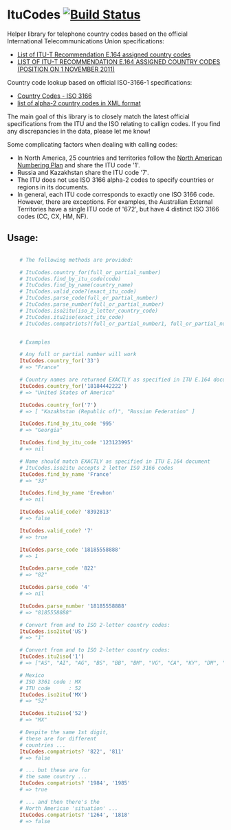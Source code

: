 # ItuCodes [![Build Status](https://secure.travis-ci.org/bowsersenior/itu_codes.png)](http://travis-ci.org/bowsersenior/itu_codes)

Helper library for telephone country codes based on the official International Telecommunications Union specifications:

* [List of ITU-T Recommendation E.164 assigned country codes][1]
* [LIST OF ITU-T RECOMMENDATION E.164 ASSIGNED COUNTRY CODES (POSITION ON 1 NOVEMBER 2011)][2]

Country code lookup based on official ISO-3166-1 specifications:
* [Country Codes - ISO 3166][3]
* [list of alpha-2 country codes in XML format][4]

The main goal of this library is to closely match the latest official specifications from the ITU and the ISO relating to callign codes. If you find any discrepancies in the data, please let me know!

Some complicating factors when dealing with calling codes:
* In North America, 25 countries and territories follow the [North American Numbering Plan][5] and share the ITU code '1'.
* Russia and Kazakhstan share the ITU code '7'.
* The ITU does not use ISO 3166 alpha-2 codes to specify countries or regions in its documents.
* In general, each ITU code corresponds to exactly one ISO 3166 code. However, there are exceptions. For examples, the Australian External Territories have a single ITU code of '672', but have 4 distinct ISO 3166 codes (CC, CX, HM, NF).


## Usage:

```ruby

    # The following methods are provided:

    # ItuCodes.country_for(full_or_partial_number)
    # ItuCodes.find_by_itu_code(code)
    # ItuCodes.find_by_name(country_name)
    # ItuCodes.valid_code?(exact_itu_code)
    # ItuCodes.parse_code(full_or_partial_number)
    # ItuCodes.parse_number(full_or_partial_number)
    # ItuCodes.iso2itu(iso_2_letter_country_code)
    # ItuCodes.itu2iso(exact_itu_code)
    # ItuCodes.compatriots?(full_or_partial_number1, full_or_partial_number2)


    # Examples

    # Any full or partial number will work
    ItuCodes.country_for('33')
    # => "France"

    # Country names are returned EXACTLY as specified in ITU E.164 document
    ItuCodes.country_for('18184442222')
    # => "United States of America"

    ItuCodes.country_for('7')
    # => [ "Kazakhstan (Republic of)", "Russian Federation" ]

    ItuCodes.find_by_itu_code '995'
    # => "Georgia"

    ItuCodes.find_by_itu_code '123123995'
    # => nil

    # Name should match EXACTLY as specified in ITU E.164 document
    # ItuCodes.iso2itu accepts 2 letter ISO 3166 codes
    ItuCodes.find_by_name 'France'
    # => "33"

    ItuCodes.find_by_name 'Erewhon'
    # => nil

    ItuCodes.valid_code? '8392813'
    # => false

    ItuCodes.valid_code? '7'
    # => true

    ItuCodes.parse_code '18185558888'
    # => 1

    ItuCodes.parse_code '822'
    # => "82"

    ItuCodes.parse_code '4'
    # => nil

    ItuCodes.parse_number '18185558888'
    # => "8185558888"

    # Convert from and to ISO 2-letter country codes:
    ItuCodes.iso2itu('US')
    # => "1"

    # Convert from and to ISO 2-letter country codes:
    ItuCodes.itu2iso('1')
    # => ["AS", "AI", "AG", "BS", "BB", "BM", "VG", "CA", "KY", "DM", "DO", "GD", "GU", "JM", "MS", "MP", "PR", "KN", "LC", "VC", "SX", "TT", "TC", "US", "VI"]

    # Mexico
    # ISO 3361 code : MX
    # ITU code      : 52
    ItuCodes.iso2itu('MX')
    # => "52"

    ItuCodes.itu2iso('52')
    # => "MX"

    # Despite the same 1st digit,
    # these are for different
    # countries ...
    ItuCodes.compatriots? '822', '811'
    # => false

    # ... but these are for
    # the same country ...
    ItuCodes.compatriots? '1984', '1985'
    # => true

    # ... and then there's the
    # North American 'situation' ...
    ItuCodes.compatriots? '1264', '1818'
    # => false

```

[1]: http://www.itu.int/pub/T-SP-E.164D-11-2011
[2]: http://www.itu.int/dms_pub/itu-t/opb/sp/T-SP-E.164D-11-2011-PDF-E.pdf
[3]: http://www.iso.org/iso/home/standards/country_codes
[4]: http://www.iso.org/iso/home/standards/country_codes/country_names_and_code_elements_xml
[5]: http://www.nanpa.com
